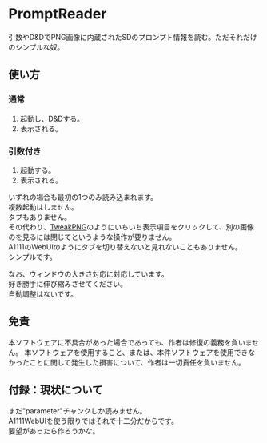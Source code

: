 # PromptReader
引数やD&amp;DでPNG画像に内蔵されたSDのプロンプト情報を読む。ただそれだけのシンプルな奴。

##  使い方

### 通常

1. 起動し、D&Dする。
1. 表示される。

### 引数付き

1. 起動する。
1. 表示される。

いずれの場合も最初の1つのみ読み込まれます。  
複数起動はしません。  
タブもありません。  
その代わり、[TweakPNG](https://forest.watch.impress.co.jp/docs/review/669449.html)のようにいちいち表示項目をクリックして、別の画像のを見るには閉じてというような操作が要りません。  
A1111のWebUIのようにタブを切り替えないと見れないこともありません。  
シンプルです。

なお、ウィンドウの大きさ対応に対応しています。  
好き勝手に伸び縮みさせてください。  
自動調整はないです。

## 免責
本ソフトウェアに不具合があった場合であっても、作者は修復の義務を負いません。
本ソフトウェアを使用すること、または、本件ソフトウェアを使用できなかったことに関して発生した損害について、作者は一切責任を負いません。

## 付録：現状について
まだ"parameter"チャンクしか読みません。  
A1111WebUIを使う限りではそれで十二分だからです。  
要望があったら作ろうかな。